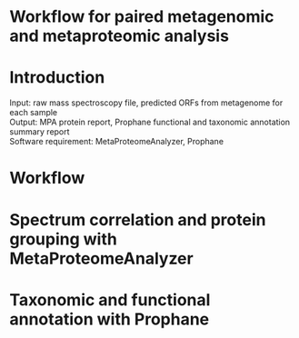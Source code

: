 # Workflow for paired metagenomic and metaproteomic analysis

# Introduction
Input: raw mass spectroscopy file, predicted ORFs from metagenome for each sample \
Output: MPA protein report, Prophane functional and taxonomic annotation summary report \
Software requirement: MetaProteomeAnalyzer, Prophane

# Workflow
# Spectrum correlation and protein grouping with MetaProteomeAnalyzer
# Taxonomic and functional annotation with Prophane
